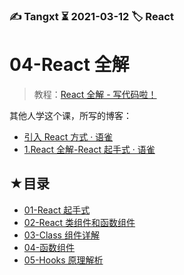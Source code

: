 ### ✍️ Tangxt ⏳ 2021-03-12 🏷️ React

# 04-React 全解

> 教程：[React 全解 - 写代码啦！](https://xiedaimala.com/courses/e0b509c2-2cfc-4bb5-868f-eb514e0e0033/random/1f52eb8593#/common)

其他人学这个课，所写的博客：

- [引入 React 方式 · 语雀](https://www.yuque.com/sumi/idnmgz/blfx67)
- [1.React 全解-React 起手式 · 语雀](https://www.yuque.com/jiangdaoran/gt5tss/spg7ag)

## ★目录

- [01-React 起手式](./01.md)
- [02-React 类组件和函数组件](./02.md)
- [03-Class 组件详解](./03.md)
- [04-函数组件](./04.md)
- [05-Hooks 原理解析](./05.md)
